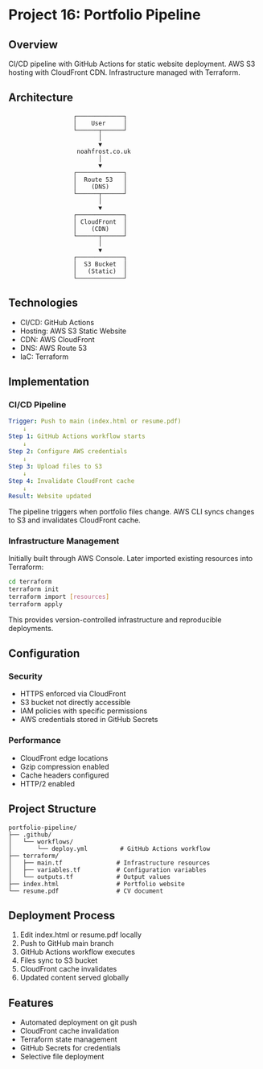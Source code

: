 # Project 16: Portfolio Pipeline

## Overview

CI/CD pipeline with GitHub Actions for static website deployment. AWS S3 hosting with CloudFront CDN. Infrastructure managed with Terraform.

## Architecture

```
                  ┌─────────────┐
                  │    User     │
                  └──────┬──────┘
                         │
                         ▼
                   noahfrost.co.uk
                         │
                         ▼
                  ┌─────────────┐
                  │  Route 53   │
                  │    (DNS)    │
                  └──────┬──────┘
                         │
                         ▼
                  ┌─────────────┐
                  │ CloudFront  │
                  │    (CDN)    │
                  └──────┬──────┘
                         │
                         ▼
                  ┌─────────────┐
                  │  S3 Bucket  │
                  │   (Static)  │
                  └─────────────┘
```

## Technologies

- CI/CD: GitHub Actions
- Hosting: AWS S3 Static Website
- CDN: AWS CloudFront
- DNS: AWS Route 53
- IaC: Terraform

## Implementation

### CI/CD Pipeline

```yaml
Trigger: Push to main (index.html or resume.pdf)
    ↓
Step 1: GitHub Actions workflow starts
    ↓
Step 2: Configure AWS credentials
    ↓
Step 3: Upload files to S3
    ↓
Step 4: Invalidate CloudFront cache
    ↓
Result: Website updated
```

The pipeline triggers when portfolio files change. AWS CLI syncs changes to S3 and invalidates CloudFront cache.

### Infrastructure Management

Initially built through AWS Console. Later imported existing resources into Terraform:

```bash
cd terraform
terraform init
terraform import [resources]
terraform apply
```

This provides version-controlled infrastructure and reproducible deployments.

## Configuration

### Security
- HTTPS enforced via CloudFront
- S3 bucket not directly accessible
- IAM policies with specific permissions
- AWS credentials stored in GitHub Secrets

### Performance
- CloudFront edge locations
- Gzip compression enabled
- Cache headers configured
- HTTP/2 enabled

## Project Structure

```
portfolio-pipeline/
├── .github/
│   └── workflows/
│       └── deploy.yml         # GitHub Actions workflow
├── terraform/
│   ├── main.tf               # Infrastructure resources
│   ├── variables.tf          # Configuration variables
│   └── outputs.tf            # Output values
├── index.html                # Portfolio website
└── resume.pdf                # CV document
```

## Deployment Process

1. Edit index.html or resume.pdf locally
2. Push to GitHub main branch
3. GitHub Actions workflow executes
4. Files sync to S3 bucket
5. CloudFront cache invalidates
6. Updated content served globally

## Features

- Automated deployment on git push
- CloudFront cache invalidation
- Terraform state management
- GitHub Secrets for credentials
- Selective file deployment